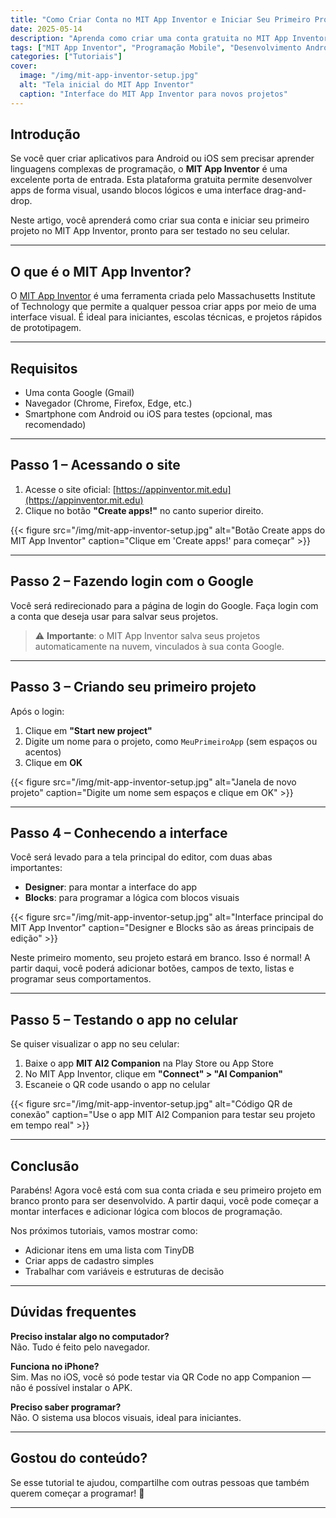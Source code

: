 ```yaml
---
title: "Como Criar Conta no MIT App Inventor e Iniciar Seu Primeiro Projeto"
date: 2025-05-14
description: "Aprenda como criar uma conta gratuita no MIT App Inventor e iniciar seu primeiro projeto em branco. Tutorial passo a passo ideal para iniciantes."
tags: ["MIT App Inventor", "Programação Mobile", "Desenvolvimento Android", "No Code", "Tutorial Iniciante"]
categories: ["Tutoriais"]
cover:
  image: "/img/mit-app-inventor-setup.jpg"
  alt: "Tela inicial do MIT App Inventor"
  caption: "Interface do MIT App Inventor para novos projetos"
---
```


## Introdução

Se você quer criar aplicativos para Android ou iOS sem precisar aprender linguagens complexas de programação, o **MIT App Inventor** é uma excelente porta de entrada. Esta plataforma gratuita permite desenvolver apps de forma visual, usando blocos lógicos e uma interface drag-and-drop.

Neste artigo, você aprenderá como criar sua conta e iniciar seu primeiro projeto no MIT App Inventor, pronto para ser testado no seu celular.

---

## O que é o MIT App Inventor?

O [MIT App Inventor](https://appinventor.mit.edu/) é uma ferramenta criada pelo Massachusetts Institute of Technology que permite a qualquer pessoa criar apps por meio de uma interface visual. É ideal para iniciantes, escolas técnicas, e projetos rápidos de prototipagem.

---

## Requisitos

- Uma conta Google (Gmail)
- Navegador (Chrome, Firefox, Edge, etc.)
- Smartphone com Android ou iOS para testes (opcional, mas recomendado)

---

## Passo 1 – Acessando o site

1. Acesse o site oficial: [https://appinventor.mit.edu](https://appinventor.mit.edu)
2. Clique no botão **"Create apps!"** no canto superior direito.

{{< figure src="/img/mit-app-inventor-setup.jpg" alt="Botão Create apps do MIT App Inventor" caption="Clique em 'Create apps!' para começar" >}}

---

## Passo 2 – Fazendo login com o Google

Você será redirecionado para a página de login do Google. Faça login com a conta que deseja usar para salvar seus projetos.

> ⚠️ **Importante**: o MIT App Inventor salva seus projetos automaticamente na nuvem, vinculados à sua conta Google.

---

## Passo 3 – Criando seu primeiro projeto

Após o login:

1. Clique em **"Start new project"**
2. Digite um nome para o projeto, como `MeuPrimeiroApp` (sem espaços ou acentos)
3. Clique em **OK**

{{< figure src="/img/mit-app-inventor-setup.jpg" alt="Janela de novo projeto" caption="Digite um nome sem espaços e clique em OK" >}}

---

## Passo 4 – Conhecendo a interface

Você será levado para a tela principal do editor, com duas abas importantes:

- **Designer**: para montar a interface do app
- **Blocks**: para programar a lógica com blocos visuais

{{< figure src="/img/mit-app-inventor-setup.jpg" alt="Interface principal do MIT App Inventor" caption="Designer e Blocks são as áreas principais de edição" >}}

Neste primeiro momento, seu projeto estará em branco. Isso é normal! A partir daqui, você poderá adicionar botões, campos de texto, listas e programar seus comportamentos.

---

## Passo 5 – Testando o app no celular

Se quiser visualizar o app no seu celular:

1. Baixe o app **MIT AI2 Companion** na Play Store ou App Store
2. No MIT App Inventor, clique em **"Connect" > "AI Companion"**
3. Escaneie o QR code usando o app no celular

{{< figure src="/img/mit-app-inventor-setup.jpg" alt="Código QR de conexão" caption="Use o app MIT AI2 Companion para testar seu projeto em tempo real" >}}

---

## Conclusão

Parabéns! Agora você está com sua conta criada e seu primeiro projeto em branco pronto para ser desenvolvido. A partir daqui, você pode começar a montar interfaces e adicionar lógica com blocos de programação.

Nos próximos tutoriais, vamos mostrar como:

- Adicionar itens em uma lista com TinyDB
- Criar apps de cadastro simples
- Trabalhar com variáveis e estruturas de decisão

---

## Dúvidas frequentes

**Preciso instalar algo no computador?**  
Não. Tudo é feito pelo navegador.

**Funciona no iPhone?**  
Sim. Mas no iOS, você só pode testar via QR Code no app Companion — não é possível instalar o APK.

**Preciso saber programar?**  
Não. O sistema usa blocos visuais, ideal para iniciantes.

---

## Gostou do conteúdo?

Se esse tutorial te ajudou, compartilhe com outras pessoas que também querem começar a programar! 🚀

---
